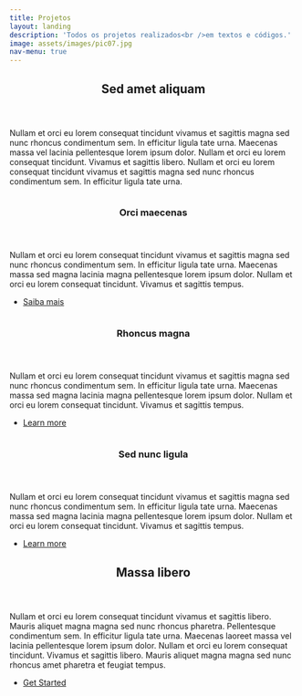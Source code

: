 ```yaml
---
title: Projetos
layout: landing
description: 'Todos os projetos realizados<br />em textos e códigos.'
image: assets/images/pic07.jpg
nav-menu: true
---
```


<!-- Main -->
<div id="main">
	<!-- One -->
	<section id="one">
		<div class="inner">
			<header class="major"><h2>Sed amet aliquam</h2></header>
			<p>Nullam et orci eu lorem consequat tincidunt vivamus et sagittis magna sed nunc rhoncus condimentum sem. In efficitur ligula tate urna. Maecenas massa vel lacinia pellentesque lorem ipsum dolor. Nullam et orci eu lorem consequat tincidunt. Vivamus et sagittis libero. Nullam et orci eu lorem consequat tincidunt vivamus et sagittis magna sed nunc rhoncus condimentum sem. In efficitur ligula tate urna.</p>
		</div>
	</section>
	<!-- Two -->
	<section id="two" class="spotlights">
		<section>
			<a href="#" class="image"><img src="assets/images/pic08.jpg" alt="" data-position="center center" /></a>
			<div class="content">
				<div class="inner">
					<header class="major"><h3>Orci maecenas</h3></header>
					<p>Nullam et orci eu lorem consequat tincidunt vivamus et sagittis magna sed nunc rhoncus condimentum sem. In efficitur ligula tate urna. Maecenas massa sed magna lacinia magna pellentesque lorem ipsum dolor. Nullam et orci eu lorem consequat tincidunt. Vivamus et sagittis tempus.</p>
					<ul class="actions">
						<li><a href="#" class="button">Saiba mais</a></li>
					</ul>
				</div>
			</div>
		</section>
		<section>
			<a href="#" class="image"><img src="assets/images/pic09.jpg" alt="" data-position="top center" /></a>
			<div class="content">
				<div class="inner">
					<header class="major"><h3>Rhoncus magna</h3></header>
					<p>Nullam et orci eu lorem consequat tincidunt vivamus et sagittis magna sed nunc rhoncus condimentum sem. In efficitur ligula tate urna. Maecenas massa sed magna lacinia magna pellentesque lorem ipsum dolor. Nullam et orci eu lorem consequat tincidunt. Vivamus et sagittis tempus.</p>
					<ul class="actions">
						<li><a href="#" class="button">Learn more</a></li>
					</ul>
				</div>
			</div>
		</section>
		<section>
			<a href="#" class="image"><img src="assets/images/pic10.jpg" alt="" data-position="25% 25%" /></a>
			<div class="content">
				<div class="inner">
					<header class="major">
						<h3>Sed nunc ligula</h3>
					</header>
					<p>Nullam et orci eu lorem consequat tincidunt vivamus et sagittis magna sed nunc rhoncus condimentum sem. In efficitur ligula tate urna. Maecenas massa sed magna lacinia magna pellentesque lorem ipsum dolor. Nullam et orci eu lorem consequat tincidunt. Vivamus et sagittis tempus.</p>
					<ul class="actions">
						<li><a href="#" class="button">Learn more</a></li>
					</ul>
				</div>
			</div>
		</section>
	</section>
	<!-- Three -->
	<section id="three">
		<div class="inner">
			<header class="major">
				<h2>Massa libero</h2>
			</header>
			<p>Nullam et orci eu lorem consequat tincidunt vivamus et sagittis libero. Mauris aliquet magna magna sed nunc rhoncus pharetra. Pellentesque condimentum sem. In efficitur ligula tate urna. Maecenas laoreet massa vel lacinia pellentesque lorem ipsum dolor. Nullam et orci eu lorem consequat tincidunt. Vivamus et sagittis libero. Mauris aliquet magna magna sed nunc rhoncus amet pharetra et feugiat tempus.</p>
			<ul class="actions">
				<li><a href="generic.html" class="button next">Get Started</a></li>
			</ul>
		</div>
	</section>
</div>
